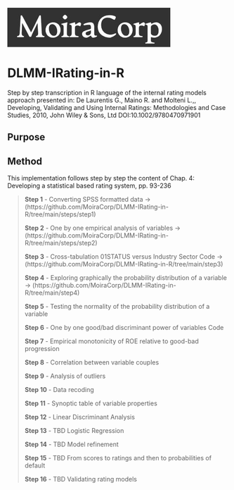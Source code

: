  ![MoiraCorp logo](/assets/images/MoiraCorp_Capture.jpg)
# DLMM-IRating-in-R
Step by step transcription in R language of the internal rating models approach presented in: De Laurentis G., Maino R. and Molteni L.,, Developing, Validating and Using Internal Ratings: Methodologies and Case Studies, 2010, John Wiley &amp; Sons, Ltd  DOI:10.1002/9780470971901 

## Purpose

## Method
This implementation follows step by step the content of Chap. 4:  Developing a statistical based rating system, pp. 93-236

> <p><strong>Step 1</strong> - Converting SPSS formatted data -> (https://github.com/MoiraCorp/DLMM-IRating-in-R/tree/main/steps/step1)</p>
> <p><strong>Step 2</strong> - One by one empirical analysis of variables -> (https://github.com/MoiraCorp/DLMM-IRating-in-R/tree/main/steps/step2)</p>
> <p><strong>Step 3</strong> - Cross-tabulation 01STATUS versus Industry Sector Code -> (https://github.com/MoiraCorp/DLMM-IRating-in-R/tree/main/step3)</p>
> <p><strong>Step 4</strong> - Exploring graphically the probability distribution of a variable  -> (https://github.com/MoiraCorp/DLMM-IRating-in-R/tree/main/step4)</p>
> <p><strong>Step 5</strong> - Testing the normality of the probability distribution of a variable </p>
> <p><strong>Step 6</strong> - One by one good/bad discriminant power of variables Code</p>
> <p><strong>Step 7</strong> - Empirical monotonicity of ROE relative to good-bad progression</p>
> <p><strong>Step 8</strong> - Correlation between variable couples</p>
> <p><strong>Step 9</strong> - Analysis of outliers</p>
> <p><strong>Step 10</strong> - Data recoding</p>
> <p><strong>Step 11</strong> - Synoptic table of variable properties</p>
> <p><strong>Step 12</strong> - Linear Discriminant Analysis</p>
> <p><strong>Step 13</strong> - TBD Logistic Regression</p>
> <p><strong>Step 14</strong> - TBD Model refinement</p>
> <p><strong>Step 15</strong> - TBD From scores to ratings and then to probabilities of default</p>
> <p><strong>Step 16</strong> - TBD Validating rating models</p>
